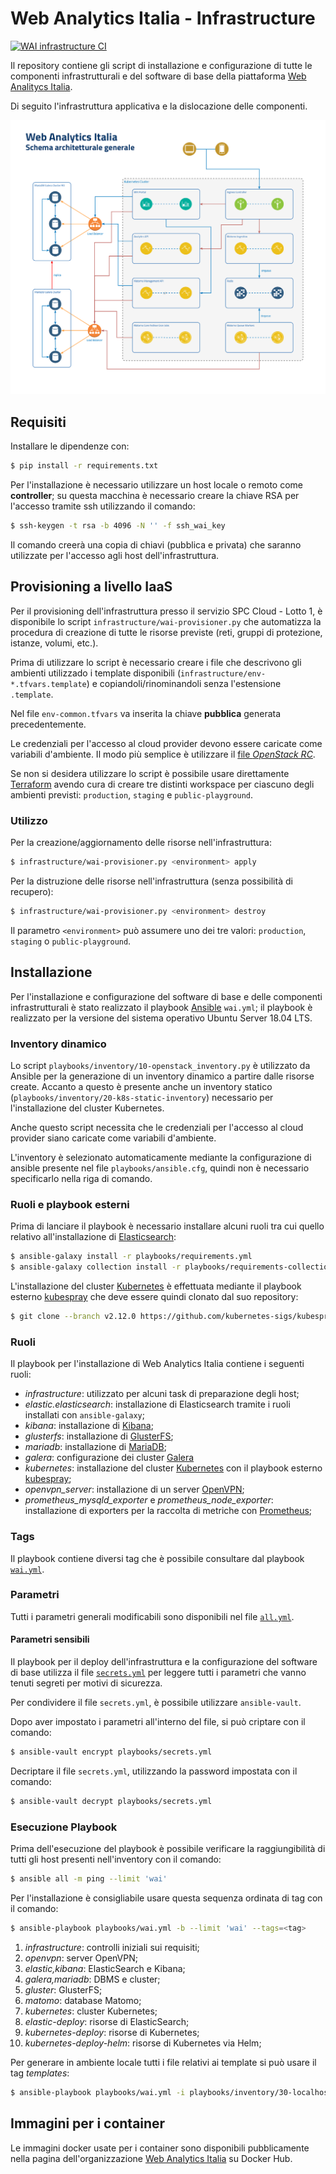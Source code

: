 # Web Analytics Italia - Infrastructure

[![WAI infrastructure CI](https://github.com/AgID/wai-infrastructure/actions/workflows/ci.yml/badge.svg)](https://github.com/AgID/wai-infrastructure/actions/workflows/ci.yml)

Il repository contiene gli script di installazione e configurazione di tutte le
componenti infrastrutturali e del software di base della piattaforma
[Web Analitycs Italia](https://webanalytics.italia.it/).

Di seguito l'infrastruttura applicativa e la dislocazione delle componenti.

![Architettura](doc-images/architettura-wai.png)

## Requisiti

Installare le dipendenze con:

```bash
$ pip install -r requirements.txt
```

Per l'installazione è necessario utilizzare un host locale o remoto come
**controller**; su questa macchina è necessario creare la chiave RSA per
l'accesso tramite ssh utilizzando il comando:

```bash
$ ssh-keygen -t rsa -b 4096 -N '' -f ssh_wai_key
```

Il comando creerà una copia di chiavi (pubblica e privata) che saranno
utilizzate per l'accesso agli host dell'infrastruttura.

## Provisioning a livello IaaS

Per il provisioning dell'infrastruttura presso il servizio SPC Cloud - Lotto 1,
è disponibile lo script `infrastructure/wai-provisioner.py` che automatizza la
procedura di creazione di tutte le risorse previste (reti, gruppi di protezione,
istanze, volumi, etc.).

Prima di utilizzare lo script è necessario creare i file che descrivono gli
ambienti utilizzado i template disponibili
(`infrastructure/env-*.tfvars.template`) e copiandoli/rinominandoli senza
l'estensione `.template`.

Nel file `env-common.tfvars` va inserita la chiave **pubblica** generata
precedentemente.

Le credenziali per l'accesso al cloud provider devono essere caricate come
variabili d'ambiente. Il modo più semplice è utilizzare il [file _OpenStack
RC_](https://docs.openstack.org/newton/user-guide/common/cli-set-environment-variables-using-openstack-rc.html#download-and-source-the-openstack-rc-file).

Se non si desidera utilizzare lo script è possibile usare direttamente
[Terraform](https://www.terraform.io/) avendo cura di creare tre distinti
workspace per ciascuno degli ambienti previsti: `production`, `staging` e
`public-playground`.

### Utilizzo

Per la creazione/aggiornamento delle risorse nell'infrastruttura:

```bash
$ infrastructure/wai-provisioner.py <environment> apply
```

Per la distruzione delle risorse nell'infrastruttura (senza possibilità di
recupero):

```bash
$ infrastructure/wai-provisioner.py <environment> destroy
```

Il parametro `<environment>` può assumere uno dei tre valori: `production`,
`staging` o `public-playground`.

## Installazione

Per l'installazione e configurazione del software di base e delle componenti
infrastrutturali è stato realizzato il playbook
[Ansible](https://www.ansible.com/) `wai.yml`; il playbook è realizzato per la
versione del sistema operativo Ubuntu Server 18.04 LTS.

### Inventory dinamico

Lo script `playbooks/inventory/10-openstack_inventory.py` è utilizzato da
Ansible per la generazione di un inventory dinamico a partire dalle risorse
create. Accanto a questo è presente anche un inventory statico
(`playbooks/inventory/20-k8s-static-inventory`) necessario per l'installazione
del cluster Kubernetes.

Anche questo script necessita che le credenziali per l'accesso al cloud provider
siano caricate come variabili d'ambiente.

L'inventory è selezionato automaticamente mediante la configurazione di ansible
presente nel file `playbooks/ansible.cfg`, quindi non è necessario specificarlo
nella riga di comando.

### Ruoli e playbook esterni

Prima di lanciare il playbook è necessario installare alcuni ruoli tra cui
quello relativo all'installazione di
[Elasticsearch](https://www.elastic.co/products/elasticsearch):

```bash
$ ansible-galaxy install -r playbooks/requirements.yml
$ ansible-galaxy collection install -r playbooks/requirements-collection.yml
```

L'installazione del cluster [Kubernetes](https://kubernetes.io/) è effettuata
mediante il playbook esterno
[kubespray](https://github.com/kubernetes-sigs/kubespray) che deve essere quindi
clonato dal suo repository:

```bash
$ git clone --branch v2.12.0 https://github.com/kubernetes-sigs/kubespray.git playbooks/kubespray
```

### Ruoli

Il playbook per l'installazione di Web Analytics Italia contiene i seguenti
ruoli:

- *infrastructure*: utilizzato per alcuni task di preparazione degli host;
- *elastic.elasticsearch*: installazione di Elasticsearch tramite i ruoli
  installati con `ansible-galaxy`;
- *kibana*: installazione di [Kibana](https://www.elastic.co/products/kibana);
- *glusterfs*: installazione di [GlusterFS](https://www.gluster.org/);
- *mariadb*: installazione di [MariaDB](https://mariadb.com/);
- *galera*: configurazione dei cluster [Galera](https://galeracluster.com/)
- *kubernetes*: installazione del cluster
  [Kubernetes](https://kubernetes.io/) con il playbook esterno
  [kubespray](https://github.com/kubernetes-sigs/kubespray);
- *openvpn_server*: installazione di un server [OpenVPN](https://openvpn.net/);
- *prometheus_mysqld_exporter* e *prometheus_node_exporter*: installazione di
  exporters per la raccolta di metriche con [Prometheus](https://prometheus.io/);

### Tags

Il playbook contiene diversi tag che è possibile consultare dal playbook
[`wai.yml`](playbooks/wai.yml).

### Parametri

Tutti i parametri generali modificabili sono disponibili nel file
[`all.yml`](playbooks/inventory/group_vars/all.yml).

#### Parametri sensibili

Il playbook per il deploy dell'infrastruttura e la configurazione del software
di base utilizza il file [`secrets.yml`](playbooks/secrets.yml) per leggere
tutti i parametri che vanno tenuti segreti per motivi di sicurezza.

Per condividere il file `secrets.yml`, è possibile utilizzare `ansible-vault`.

Dopo aver impostato i parametri all'interno del file, si può criptare con il
comando:

```bash
$ ansible-vault encrypt playbooks/secrets.yml
```

Decriptare il file `secrets.yml`, utilizzando la password impostata con il
comando:

```bash
$ ansible-vault decrypt playbooks/secrets.yml
```

### Esecuzione Playbook

Prima dell'esecuzione del playbook è possibile verificare la raggiungibilità di
tutti gli host presenti nell'inventory con il comando:

```bash
$ ansible all -m ping --limit 'wai'
```

Per l'installazione è consigliabile usare questa sequenza ordinata di tag con il
comando:

```bash
$ ansible-playbook playbooks/wai.yml -b --limit 'wai' --tags=<tag>
```

1. *infrastructure*: controlli iniziali sui requisiti;
2. *openvpn*: server OpenVPN;
3. *elastic,kibana*: ElasticSearch e Kibana;
4. *galera,mariadb*: DBMS e cluster;
5. *gluster*: GlusterFS;
6. *matomo*: database Matomo;
7. *kubernetes*: cluster Kubernetes;
8. *elastic-deploy*: risorse di ElasticSearch;
9. *kubernetes-deploy*: risorse di Kubernetes;
10. *kubernetes-deploy-helm*: risorse di Kubernetes via Helm;

Per generare in ambiente locale tutti i file relativi ai template si può
usare il tag _templates_:

```bash
$ ansible-playbook playbooks/wai.yml -i playbooks/inventory/30-localhost -t templates
```

## Immagini per i container

Le immagini docker usate per i container sono disponibili pubblicamente nella
pagina dell'organizzazione
[Web Analytics Italia](https://hub.docker.com/u/webanalyticsitalia) su Docker
Hub.
